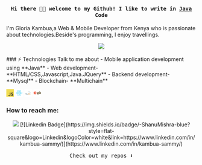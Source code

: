 <h4 align="center"><samp>Hi there 👋🏾  welcome to my Github! I like to write in <u>Java</u> Code</samp></h4>
I'm Gloria Kambua,a Web & Mobile Developer from Kenya who is passionate about technologies.Beside's programming, I enjoy travellings.
<p align="center">
  <img width="250" src="https://media.giphy.com/media/jIgXf4hgbHCeKiXpvt/giphy.gif">
</p>
### ⚡ Technologies
Talk to me about
- Mobile application development using **Java**
- Web development-**HTML/CSS,Javascript,Java.JQuery**
- Backend development-**Mysql**
- Blockchain- **Multichain**

<code><img height="20" src="https://raw.githubusercontent.com/github/explore/80688e429a7d4ef2fca1e82350fe8e3517d3494d/topics/javascript/javascript.png"></code>
<code><img height="20" src="https://raw.githubusercontent.com/github/explore/80688e429a7d4ef2fca1e82350fe8e3517d3494d/topics/react/react.png"></code>
<code><img height="20" src="https://raw.githubusercontent.com/github/explore/80688e429a7d4ef2fca1e82350fe8e3517d3494d/topics/mysql/mysql.png"></code>
<code><img height="20" src="https://raw.githubusercontent.com/github/explore/80688e429a7d4ef2fca1e82350fe8e3517d3494d/topics/git/git.png"></code>

### How to reach me:
<p align="center">
<a href= "https://twitter.com/GkVickie"><img src="https://img.icons8.com/material-outlined/32/000000/twitter.png"/></a>
[![Linkedin Badge](https://img.shields.io/badge/-ShanuMishra-blue?style=flat-square&logo=Linkedin&logoColor=white&link=https://www.linkedin.com/in/kambua-sammy/)](https://www.linkedin.com/in/kambua-sammy/)
</p>

<p align="center"><samp>
Check out my repos ⬇️  
  </samp>
</p>
